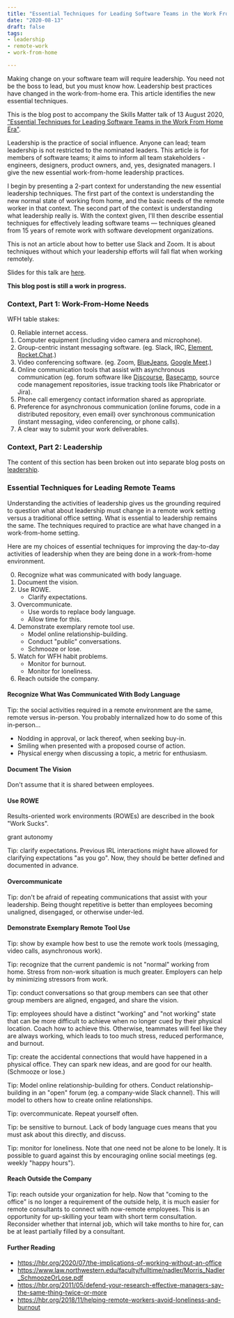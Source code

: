 ```yaml
---
title: "Essential Techniques for Leading Software Teams in the Work From Home Era"
date: "2020-08-13"
draft: false
tags:
- leadership
- remote-work
- work-from-home

---
```


Making change on your software team will require leadership. You need not be
the boss to lead, but you must know how. Leadership best practices have changed
in the work-from-home era. This article identifies the new essential
techniques.

This is the blog post to accompany the Skills Matter talk of 13 August 2020,
["Essential Techniques for Leading Software Teams in the Work From Home Era"](https://skillsmatter.com/meetups/13127-essential-techniques-for-leading-software-teams-in-the-work-from-home-era).

<!--more-->


Leadership is the practice of social influence. Anyone can lead; team
leadership is not restricted to the nominated leaders. This article is for
members of software teams; it aims to inform all team stakeholders - engineers,
designers, product owners, and, yes, designated managers. I give the new
essential work-from-home leadership practices.

I begin by presenting a 2-part context for understanding the new essential
leadership techniques. The first part of the context is understanding the new
normal state of working from home, and the basic needs of the remote worker in
that context. The second part of the context is understanding what leadership
really is. With the context given, I'll then describe essential techniques for
effectively leading software teams — techniques gleaned from 15 years of remote
work with software development organizations.

This is not an article about how to better use Slack and Zoom. It is about
techniques without which your leadership efforts will fall flat when working
remotely.

Slides for this talk are [here](/slides/robinbb-skills-matter-2020-08-13.pdf).

**This blog post is still a work in progress.**


### Context, Part 1: Work-From-Home Needs

WFH table stakes:

0. Reliable internet access.
1. Computer equipment (including video camera and microphone).
2. Group-centric instant messaging software. (eg. Slack, IRC,
   [Element](https://element.io/),
   [Rocket.Chat](https://rocket.chat/).)
3. Video conferencing software. (eg. Zoom,
   [BlueJeans](https://www.bluejeans.com/),
   [Google Meet](https://meet.google.com/).)
4. Online communication tools that assist with asynchronous communication (eg.
   forum software like [Discourse](https://www.discourse.org/),
   [Basecamp](https://basecamp.com), source code management repositories,
   issue tracking tools like Phabricator or Jira).
5. Phone call emergency contact information shared as appropriate.
6. Preference for asynchronous communication (online forums, code in a
   distributed repository, even email) over synchronous communication (instant
   messaging, video conferencing, or phone calls).
7. A clear way to submit your work deliverables.


### Context, Part 2: Leadership

The content of this section has been broken out into separate blog posts on [leadership](/blog/leadership).


### Essential Techniques for Leading Remote Teams

Understanding the activities of leadership gives us the grounding required to
question what about leadership must change in a remote work setting versus a
traditional office setting.  What is essential to leadership remains the same.
The techniques required to practice are what have changed in a work-from-home
setting.

Here are my choices of essential techniques for improving the day-to-day
activities of leadership when they are being done in a work-from-home
environment.

0. Recognize what was communicated with body language.
1. Document the vision.
2. Use ROWE.
   - Clarify expectations.
3. Overcommunicate.
   - Use words to replace body language.
   - Allow time for this.
4. Demonstrate exemplary remote tool use.
   - Model online relationship-building.
   - Conduct "public" conversations.
   - Schmooze or lose.
5. Watch for WFH habit problems.
   - Monitor for burnout.
   - Monitor for loneliness.
6. Reach outside the company.


#### Recognize What Was Communicated With Body Language

Tip: the social activities required in a remote environment are the same,
remote versus in-person. You probably internalized how to do some of this in-person...

- Nodding in approval, or lack thereof, when seeking buy-in.
- Smiling when presented with a proposed course of action.
- Physical energy when discussing a topic, a metric for enthusiasm.


#### Document The Vision

Don't assume that it is shared between employees.


#### Use ROWE

Results-oriented work environments (ROWEs) are described in the book "Work Sucks".

grant autonomy

Tip: clarify expectations. Previous IRL interactions might have allowed for
clarifying expectations "as you go". Now, they should be better defined and
documented in advance.


#### Overcommunicate

Tip: don't be afraid of repeating communications that assist with your
leadership. Being thought repetitive is better than employees becoming
unaligned, disengaged, or otherwise under-led.


#### Demonstrate Exemplary Remote Tool Use

Tip: show by example how best to use the remote work tools (messaging, video
calls, asynchronous work).

Tip: recognize that the current pandemic is not "normal" working from home.
Stress from non-work situation is much greater. Employers can help by
minimizing stressors from work.

Tip: conduct conversations so that group members can see that other group
members are aligned, engaged, and share the vision.

Tip: employees should have a distinct "working" and "not working" state that
can be more difficult to achieve when no longer cued by their physical
location. Coach how to achieve this. Otherwise, teammates will feel like they
are always working, which leads to too much stress, reduced performance, and
burnout.

Tip: create the accidental connections that would have happened in a physical
office. They can spark new ideas, and are good for our health.
(Schmooze or lose.)

Tip: Model online relationship-building for others. Conduct
relationship-building in an "open" forum (eg. a company-wide Slack channel).
This will model to others how to create online relationships.

Tip: overcommunicate. Repeat yourself often. 

Tip: be sensitive to burnout. Lack of body language cues means that you must
ask about this directly, and discuss.

Tip: monitor for loneliness. Note that one need not be alone to be lonely. It
is possible to guard against this by encouraging online social meetings (eg.
weekly "happy hours").


#### Reach Outside the Company

Tip: reach outside your organization for help. Now that "coming to the office"
is no longer a requirement of the outside help, it is much easier for remote
consultants to connect with now-remote employees. This is an opportunity for
up-skilling your team with short term consultation. Reconsider whether that
internal job, which will take months to hire for, can be at least partially
filled by a consultant.


#### Further Reading

- https://hbr.org/2020/07/the-implications-of-working-without-an-office
- https://www.law.northwestern.edu/faculty/fulltime/nadler/Morris_Nadler_SchmoozeOrLose.pdf
- https://hbr.org/2011/05/defend-your-research-effective-managers-say-the-same-thing-twice-or-more
- https://hbr.org/2018/11/helping-remote-workers-avoid-loneliness-and-burnout
